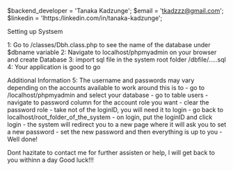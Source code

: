 $backend_developer = 'Tanaka Kadzunge';
$email = 'tkadzzz@gmail.com';
$linkedin = 'lhttps:/linkedin.com/in/tanaka-kadzunge';

Setting up Systsem

1: Go to /classes/Dbh.class.php to see the name of the database under $dbname variable
2: Navigate to localhost/phpmyadmin on your browser and create Database
3: import sql file in the system root folder /dbfile/.....sql
4: Your application is good to go

Additional Information
5: The username and passwords may vary depending on the accounts available
    to work around this is to 
    - go to /localhost/phpmyadmin and select your database
    - go to table users
    - navigate to password column for the account role you want
    - clear the password role
    - take not of the loginID, you will need it to login
    - go back to localhost/root_folder_of_the_system
    - on login, put the loginID and click login
    - the system will redirect you to a new page where it will ask you to set a new password
    - set the new password and then everything is up to you
    - Well done!

Dont hazitate to contact me for further assisten or help, l will get back to you withinn a day
Good luck!!!
